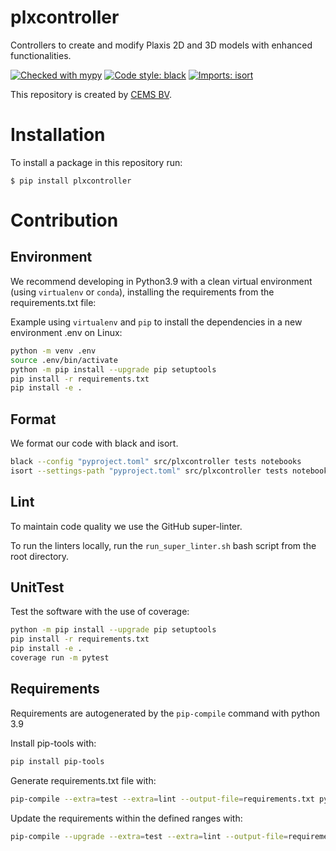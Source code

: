 # plxcontroller
Controllers to create and modify Plaxis 2D and 3D models with enhanced functionalities.

[![Checked with mypy](https://www.mypy-lang.org/static/mypy_badge.svg)](http://mypy-lang.org/)
[![Code style: black](https://img.shields.io/badge/code%20style-black-000000.svg)](https://github.com/psf/black)
[![Imports: isort](https://img.shields.io/badge/%20imports-isort-%231674b1?style=flat&labelColor=ef8336)](https://pycqa.github.io/isort/)


This repository is created by [CEMS BV](https://cemsbv.nl/).

# Installation

To install a package in this repository run:

`$ pip install plxcontroller`

# Contribution

## Environment

We recommend developing in Python3.9 with a clean virtual environment (using `virtualenv` or `conda`), installing the requirements from the requirements.txt file:

Example using `virtualenv` and `pip` to install the dependencies in a new environment .env on Linux:

```bash
python -m venv .env
source .env/bin/activate
python -m pip install --upgrade pip setuptools
pip install -r requirements.txt
pip install -e .
```

## Format

We format our code with black and isort.

```bash
black --config "pyproject.toml" src/plxcontroller tests notebooks
isort --settings-path "pyproject.toml" src/plxcontroller tests notebooks
```

## Lint

To maintain code quality we use the GitHub super-linter.

To run the linters locally, run the `run_super_linter.sh` bash script from the root directory.

## UnitTest

Test the software with the use of coverage:

```bash
python -m pip install --upgrade pip setuptools
pip install -r requirements.txt
pip install -e .
coverage run -m pytest
```

## Requirements

Requirements are autogenerated by the `pip-compile` command with python 3.9

Install pip-tools with:

```bash
pip install pip-tools
```

Generate requirements.txt file with:

```bash
pip-compile --extra=test --extra=lint --output-file=requirements.txt pyproject.toml
```

Update the requirements within the defined ranges with:

```bash
pip-compile --upgrade --extra=test --extra=lint --output-file=requirements.txt pyproject.toml
```